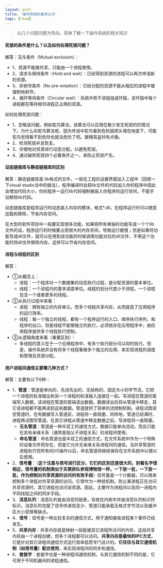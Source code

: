 ```yaml
---
layout: post
title: '操作系统的基本认识'
tags: [read]
---
```


> 以几个问题问题为导向，简单了解一下操作系统的相关知识

#### 死锁的条件是什么？以及如何处理死锁问题？

解答：互斥条件（Mutual exclusion）：

- 1、资源不能被共享，只能由一个进程使用。
- 2、请求与保持条件（Hold and wait）：已经得到资源的进程可以再次申请新的资源。
- 3、非剥夺条件（No pre-emption）：已经分配的资源不能从相应的进程中被强制地剥夺。
- 4、循环等待条件（Circular wait）：系统中若干进程组成环路，该环路中每个进程都在等待相邻进程正占用的资源。

如何处理死锁问题：

- 1、忽略该问题。例如鸵鸟算法，该算法可以应用在极少发生死锁的的情况下。为什么叫鸵鸟算法呢，因为传说中鸵鸟看到危险就把头埋在地底下，可能鸵鸟觉得看不到危险也就没危险了吧。跟掩耳盗铃有点像。
- 2、检测死锁并且恢复。
- 3、仔细地对资源进行动态分配，以避免死锁。
- 4、通过破除死锁四个必要条件之一，来防止死锁产生。

#### 动态链接库与静态链接库的区别

解答：静态链接库是.lib格式的文件，一般在工程的设置界面加入工程中（回想一下visual studio当中的做法），程序编译时会把lib文件的代码加入你的程序中因此会增加代码大小，你的程序一运行lib代码强制被装入你程序的运行空间，不能手动移除lib代码。

动态链接库是程序运行时动态装入内存的模块，格式*.dll，在程序运行时可以随意加载和移除，节省内存空间。

在大型的软件项目中一般要实现很多功能，如果把所有单独的功能写成一个个lib文件的话，程序运行的时候要占用很大的内存空间，导致运行缓慢；但是如果将功能写成dll文件，就可以在用到该功能的时候调用功能对应的dll文件，不用这个功能时将dll文件移除内存，这样可以节省内存空间。

#### 进程与线程的区别

解答：

- ①从概念上：
  - 进程：一个程序对一个数据集的动态执行过程，是分配资源的基本单位。
  - 线程：一个进程内的基本调度单位。线程的划分尺度小于进程，一个进程包含一个或者更多的线程。
- ②从执行过程中来看：
  - 进程：拥有独立的内存单元，而多个线程共享内存，从而提高了应用程序的运行效率。
  - 线程：每一个独立的线程，都有一个程序运行的入口、顺序执行序列、和程序的出口。但是线程不能够独立的执行，必须依存在应用程序中，由应用程序提供多个线程执行控制。
- ③从逻辑角度来看（重要区别）：
  - 多线程的意义在于一个应用程序中，有多个执行部分可以同时执行。但是，操作系统并没有将多个线程看做多个独立的应用，来实现进程的调度和管理及资源分配。

#### 用户进程间通信主要哪几种方式？

解答：主要有以下6种：

- 1、**管道**：管道是单向的、先进先出的、无结构的、固定大小的字节流，它把一个进程的标准输出和另一个进程的标准输入连接在一起。写进程在管道的尾端写入数据，读进程在管道的首端读出数据。数据读出后将从管道中移走，其它读进程都不能再读到这些数据。管道提供了简单的流控制机制。进程试图读空管道时，在有数据写入管道前，进程将一直阻塞。同样地，管道已经满时，进程再试图写管道，在其它进程从管道中移走数据之前，写进程将一直阻塞。
  - **无名管道**：管道是一种半双工的通信方式，数据只能单向流动，而且只能在具有亲缘关系（通常是指父子进程关系）的进程间使用。
  - **命名管道**：命名管道也是半双工的通信方式，在文件系统中作为一个特殊的设备文件而存在，但是它允许无亲缘关系进程间的通信。当共享管道的进程执行完所有的I/O操作以后，命名管道将继续保存在文件系统中以便以后使用。
- 2、**信号量**：（**这个注意与信号进行区分，它们的区别还是很大的，别看名字很相近，信号量的机制类似于买票排队参观博物馆一样，一下放一批，一下放一批，作为控制对共享资源的访问的有效手段**）信号量是一个计数器，可以用来控制多个进程对共享资源的访问。它常作为一种锁机制，防止某进程正在访问共享资源时，其它进程也访问该资源。因此，主要作为进程间以及同一进程内不同线程之间的同步手段。
- 3、**消息队列**：消息队列是由消息的链表，存放在内核中并由消息队列标识符标识。消息队列克服了信号传递信息少、管道只能承载无格式字节流以及缓冲区大小受限等缺点。
- 4、**信号**：信号是一种比较复杂的通信方式，用于通知接收进程某个事件已经发生。
- 5、**共享内存**：共享内存就是映射一段能被其它进程所访问的内存，这段共享内存由一个进程创建，但多个进程都可以访问。**共享内存是最快的IPC方式**，它是针对其它进程间通信方式运行效率低而专门设计的。**它往往与其它通信机制（如信号量）配合使用**，来实现进程间的同步和通信。
- 6、**套接字**：套接字也是一种进程间通信机制，与其它通信机制不同的是，它可用于不同机器间的进程通信。
